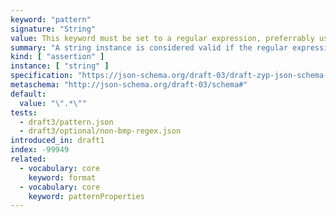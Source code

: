 ```yaml
---
keyword: "pattern"
signature: "String"
value: This keyword must be set to a regular expression, preferrably using the [ECMA-262](https://www.ecma-international.org/publications-and-standards/standards/ecma-262/) flavour
summary: "A string instance is considered valid if the regular expression matches the instance successfully."
kind: [ "assertion" ]
instance: [ "string" ]
specification: "https://json-schema.org/draft-03/draft-zyp-json-schema-03.pdf#5.16"
metaschema: "http://json-schema.org/draft-03/schema#"
default:
  value: "\".*\""
tests:
  - draft3/pattern.json
  - draft3/optional/non-bmp-regex.json
introduced_in: draft1
index: -99949
related:
  - vocabulary: core
    keyword: format
  - vocabulary: core
    keyword: patternProperties
---
```

